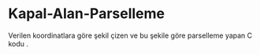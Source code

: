 # Kapal-Alan-Parselleme
Verilen koordinatlara göre şekil çizen ve bu şekile göre parselleme yapan C kodu .
